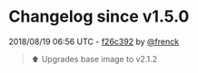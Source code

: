 # Changelog since v1.5.0

2018/08/19 06:56 UTC - [f26c392](https://github.com/hassio-addons/addon-example/commit/f26c392b9bc39b652e464f77612208c62bbbcb50) by [@frenck](https://github.com/frenck)
> :arrow_up: Upgrades base image to v2.1.2 


